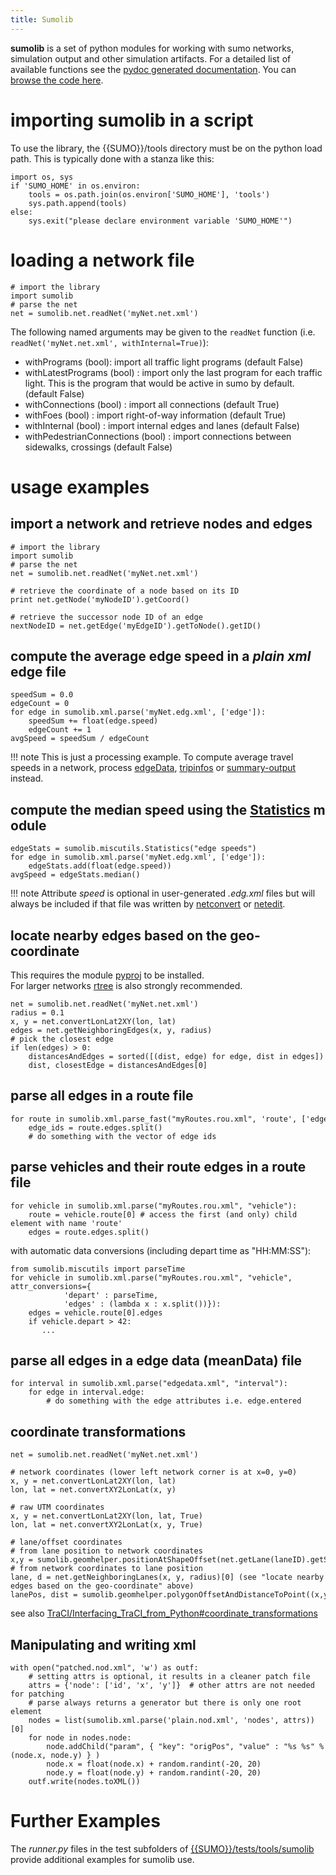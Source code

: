 ```yaml
---
title: Sumolib
---
```


**sumolib** is a set of python modules for working with sumo networks,
simulation output and other simulation artifacts. For a detailed list of
available functions see the [pydoc generated
documentation](http://sumo.dlr.de/pydoc/sumolib.html). You can
[browse the code here](https://github.com/eclipse/sumo/tree/master/tools/sumolib).

# importing **sumolib** in a script

To use the library, the {{SUMO}}/tools directory must be on the python load
path. This is typically done with a stanza like this:

```
import os, sys
if 'SUMO_HOME' in os.environ:
    tools = os.path.join(os.environ['SUMO_HOME'], 'tools')
    sys.path.append(tools)
else:   
    sys.exit("please declare environment variable 'SUMO_HOME'")
```

# loading a network file

```
# import the library
import sumolib
# parse the net
net = sumolib.net.readNet('myNet.net.xml')
```

The following named arguments may be given to the `readNet` function (i.e. `readNet('myNet.net.xml', withInternal=True)`):

- withPrograms (bool): import all traffic light programs (default False)
- withLatestPrograms (bool) : import only the last program for each traffic light. This is the program that would be active in sumo by default. (default False)
- withConnections (bool) : import all connections (default True)
- withFoes (bool) : import right-of-way information (default True)
- withInternal (bool) : import internal edges and lanes (default False)
- withPedestrianConnections (bool) : import connections between sidewalks, crossings (default False)

# usage examples

## import a network and retrieve nodes and edges

```
# import the library
import sumolib
# parse the net
net = sumolib.net.readNet('myNet.net.xml')

# retrieve the coordinate of a node based on its ID
print net.getNode('myNodeID').getCoord()

# retrieve the successor node ID of an edge
nextNodeID = net.getEdge('myEdgeID').getToNode().getID()
```

## compute the average edge speed in a *plain xml* edge file

```
speedSum = 0.0
edgeCount = 0
for edge in sumolib.xml.parse('myNet.edg.xml', ['edge']):
    speedSum += float(edge.speed)
    edgeCount += 1
avgSpeed = speedSum / edgeCount
```

!!! note
    This is just a processing example. To compute average travel speeds in a network, process [edgeData](../Simulation/Output/Lane-_or_Edge-based_Traffic_Measures.md), [tripinfos](../Simulation/Output/TripInfo.md) or [summary-output](../Simulation/Output/Summary.md) instead.

## compute the median speed using the [Statistics](http://sumo.dlr.de/pydoc/sumolib.miscutils.html#Statistics) module

```
edgeStats = sumolib.miscutils.Statistics("edge speeds")
for edge in sumolib.xml.parse('myNet.edg.xml', ['edge']):
    edgeStats.add(float(edge.speed))
avgSpeed = edgeStats.median()
```

!!! note
    Attribute *speed* is optional in user-generated *.edg.xml* files but will always be included if that file was written by [netconvert](../netconvert.md) or [netedit](../Netedit/index.md).

## locate nearby edges based on the geo-coordinate
This requires the module [pyproj](https://github.com/pyproj4/pyproj) to be installed.
For larger networks [rtree](https://pypi.org/project/Rtree/) is also strongly recommended.

```
net = sumolib.net.readNet('myNet.net.xml')
radius = 0.1
x, y = net.convertLonLat2XY(lon, lat)
edges = net.getNeighboringEdges(x, y, radius)
# pick the closest edge
if len(edges) > 0:
    distancesAndEdges = sorted([(dist, edge) for edge, dist in edges])
    dist, closestEdge = distancesAndEdges[0]
```

## parse all edges in a route file

```
for route in sumolib.xml.parse_fast("myRoutes.rou.xml", 'route', ['edges']):
    edge_ids = route.edges.split()
    # do something with the vector of edge ids
```

## parse vehicles and their route edges in a route file

```
for vehicle in sumolib.xml.parse("myRoutes.rou.xml", "vehicle"):
    route = vehicle.route[0] # access the first (and only) child element with name 'route'
    edges = route.edges.split()
```

with automatic data conversions (including depart time as "HH:MM:SS"):

```
from sumolib.miscutils import parseTime
for vehicle in sumolib.xml.parse("myRoutes.rou.xml", "vehicle", attr_conversions={
            'depart' : parseTime,
            'edges' : (lambda x : x.split())}):
    edges = vehicle.route[0].edges
    if vehicle.depart > 42:
       ...
```


## parse all edges in a edge data (meanData) file

```
for interval in sumolib.xml.parse("edgedata.xml", "interval"):
    for edge in interval.edge:    
        # do something with the edge attributes i.e. edge.entered
```

## coordinate transformations

```
net = sumolib.net.readNet('myNet.net.xml')

# network coordinates (lower left network corner is at x=0, y=0)
x, y = net.convertLonLat2XY(lon, lat)
lon, lat = net.convertXY2LonLat(x, y)

# raw UTM coordinates
x, y = net.convertLonLat2XY(lon, lat, True)
lon, lat = net.convertXY2LonLat(x, y, True)

# lane/offset coordinates
# from lane position to network coordinates
x,y = sumolib.geomhelper.positionAtShapeOffset(net.getLane(laneID).getShape(), lanePos)
# from network coordinates to lane position
lane, d = net.getNeighboringLanes(x, y, radius)[0] (see "locate nearby edges based on the geo-coordinate" above)
lanePos, dist = sumolib.geomhelper.polygonOffsetAndDistanceToPoint((x,y), lane.getShape())
```

see also
[TraCI/Interfacing_TraCI_from_Python\#coordinate_transformations](../TraCI/Interfacing_TraCI_from_Python.md#coordinate_transformations)

## Manipulating and writing xml

```
with open("patched.nod.xml", 'w') as outf:
    # setting attrs is optional, it results in a cleaner patch file
    attrs = {'node': ['id', 'x', 'y']}  # other attrs are not needed for patching
    # parse always returns a generator but there is only one root element
    nodes = list(sumolib.xml.parse('plain.nod.xml', 'nodes', attrs))[0]
    for node in nodes.node:
        node.addChild("param", { "key": "origPos", "value" : "%s %s" % (node.x, node.y) } )
        node.x = float(node.x) + random.randint(-20, 20)
        node.y = float(node.y) + random.randint(-20, 20)
    outf.write(nodes.toXML())

```

# Further Examples

The *runner.py* files in the test subfolders of [{{SUMO}}/tests/tools/sumolib]({{Source}}tests/tools/sumolib) provide additional
examples for sumolib use.
